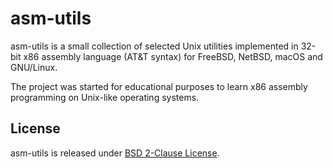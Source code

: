 # asm-utils

asm-utils is a small collection of selected Unix utilities implemented in 32-bit x86 assembly language (AT&T syntax) for FreeBSD, NetBSD, macOS and GNU/Linux.

The project was started for educational purposes to learn x86 assembly programming on Unix-like operating systems.

## License

asm-utils is released under [BSD 2-Clause License](https://github.com/lukas-zronek/asm-utils/blob/master/LICENSE).
